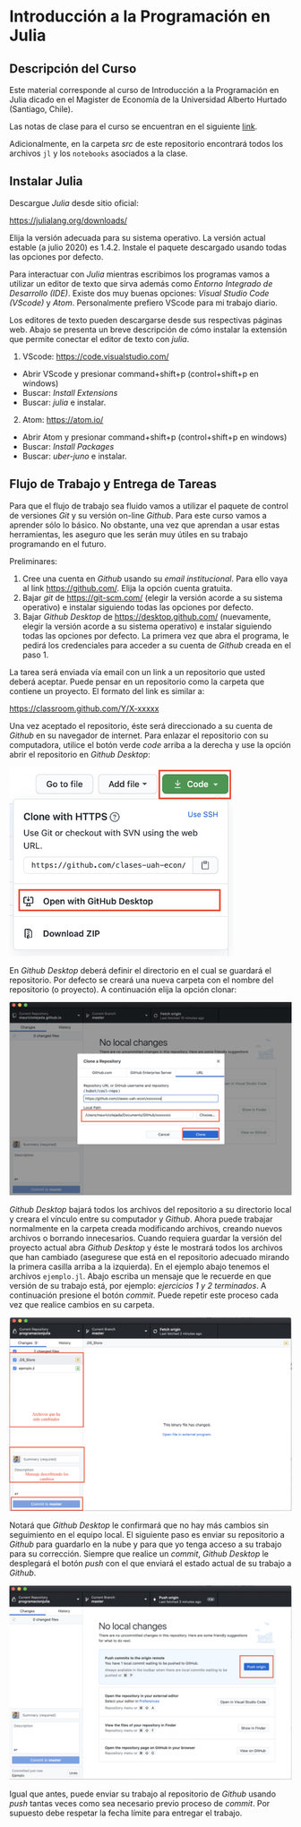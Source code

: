 # Introducción a la Programación en Julia

## Descripción del Curso

Este material  corresponde al curso de Introducción a la Programación en Julia dicado en el Magister de Economía de la Universidad Alberto Hurtado (Santiago, Chile).

Las notas de clase para el curso se encuentran en el siguiente [link](https://mauriciotejada.com/programacionjulia/).

Adicionalmente, en la carpeta *src* de este repositorio encontrará todos los archivos `jl` y los `notebooks` asociados a la clase.

## Instalar Julia

Descargue *Julia* desde sitio oficial: 

https://julialang.org/downloads/

Elija la versión adecuada para su sistema operativo. La versión actual estable (a julio 2020) es 1.4.2. Instale el paquete descargado usando todas las opciones por defecto.

Para interactuar con *Julia* mientras escribimos los programas vamos a utilizar un editor de texto que sirva además como *Entorno Integrado de Desarrollo (IDE)*. Existe dos muy buenas opciones: *Visual Studio Code (VScode)* y *Atom*. Personalmente prefiero VScode para mi trabajo diario.

Los editores de texto pueden descargarse desde sus respectivas páginas web. Abajo se presenta un breve descripción de cómo instalar la extensión que permite conectar el editor de texto con *julia*.

1. VScode: https://code.visualstudio.com/

- Abrir VScode y presionar command+shift+p (control+shift+p en windows) 
- Buscar: *Install Extensions*
- Buscar: *julia* e instalar.

2. Atom: https://atom.io/

- Abrir Atom y presionar command+shift+p (control+shift+p en windows) 
- Buscar: *Install Packages*
- Buscar: *uber-juno* e instalar.

## Flujo de Trabajo y Entrega de Tareas

Para que el flujo de trabajo sea fluido vamos a utilizar el paquete de control de versiones *Git* y su versión on-line *Github*. Para este curso vamos a aprender sólo lo básico. No obstante, una vez que aprendan a usar estas herramientas, les aseguro que les serán muy útiles en su trabajo programando en el futuro. 

Preliminares:

1. Cree una cuenta en *Github* usando su *email institucional*. Para ello vaya al link https://github.com/. Elija la opción cuenta gratuita.
2. Bajar *git* de https://git-scm.com/ (elegir la versión acorde a su sistema operativo) e instalar siguiendo todas las opciones por defecto.
3. Bajar *Github Desktop* de https://desktop.github.com/ (nuevamente, elegir la versión acorde a su sistema operativo) e instalar siguiendo todas las opciones por defecto. La primera vez que abra el programa, le pedirá los credenciales para acceder a su cuenta de *Github* creada en el paso 1.

La tarea será enviada vía email con un link a un repositorio que usted deberá aceptar. Puede pensar en un repositorio como la carpeta que contiene un proyecto. El formato del link es similar a:

https://classroom.github.com/Y/X-xxxxx

Una vez aceptado el repositorio, éste será direccionado a su cuenta de *Github* en su navegador de internet. Para enlazar el repositorio con su computadora, utilice el botón verde *code* arriba a la derecha y use la opción abrir el repositorio en *Github Desktop*:

<img src="./figs/github_open_githubdesktop.png" alt="" width="400"/>

En *Github Desktop* deberá definir el directorio en el cual se guardará el repositorio. Por defecto se creará una nueva carpeta con el nombre del repositorio (o proyecto). A continuación elija la opción clonar:

![](./figs/githubdesktop_setprojectfolder.png)

*Github Desktop* bajará todos los archivos del repositorio a su directorio local y creara el vínculo entre su computador y *Github*. Ahora puede trabajar normalmente en la carpeta creada modificando archivos, creando nuevos archivos o borrando innecesarios. Cuando requiera guardar la versión del proyecto actual abra *Github Desktop* y éste le mostrará todos los archivos que han cambiado (asegurese que está en el repositorio adecuado mirando la primera casilla arriba a la izquierda). En el ejemplo abajo tenemos el archivos `ejemplo.jl`. Abajo escriba un mensaje que le recuerde en que versión de su trabajo está, por ejemplo: *ejercicios 1 y 2 terminados*. A continuación presione el botón *commit*. Puede repetir este proceso cada vez que realice cambios en su carpeta.

![](./figs/githubdesktop_gitcommit.png)

Notará que *Github Desktop* le confirmará que no hay más cambios sin seguimiento en el equipo local. El siguiente paso es enviar su repositorio a *Github* para guardarlo en la nube y para que yo tenga acceso a su trabajo para su corrección. Siempre que realice un *commit*,  *Github Desktop* le desplegará el botón *push* con el que enviará el estado actual de su trabajo a *Github*.

![](./figs/githubdesktop_push.png)

Igual que antes, puede enviar su trabajo al repositorio de *Github* usando *push* tantas veces como sea necesario previo proceso de *commit*. Por supuesto debe respetar la fecha límite para entregar el trabajo. 